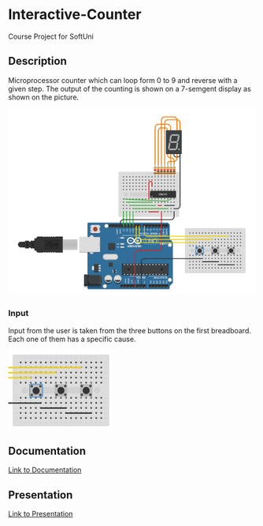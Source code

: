 # Interactive-Counter
Course Project for SoftUni

<h2>Description</h2>
Microprocessor counter which can loop form 0 to 9 and reverse with a given step.
The output of the counting is shown on a 7-semgent display as shown on the picture.

![simulation_circuit](https://github.com/IvoKara/Interactive-Counter/blob/master/Images/Interactive-Counter-simulation.png)

<h3>Input</h3>
Input from the user is taken from the three buttons on the first breadboard. Each one of them has a specific cause.

![buttons](https://github.com/IvoKara/Interactive-Counter/blob/master/Images/3-push-buttons.png)

<h2>Documentation</h2>
<a href="https://docs.google.com/document/d/1Xd61YoWmc-IO0wkxd9mXbEUEnZ0egaCDtpiLZrPKBwY/edit?usp=sharing">Link to Documentation</a>
  
<h2>Presentation</h2>
<a href="https://docs.google.com/presentation/d/191El5Iqz2qBWHmz-MoNmxTex7X6sw9fov2Dep8t07Gc/edit?usp=sharing">Link to Presentation</a>
